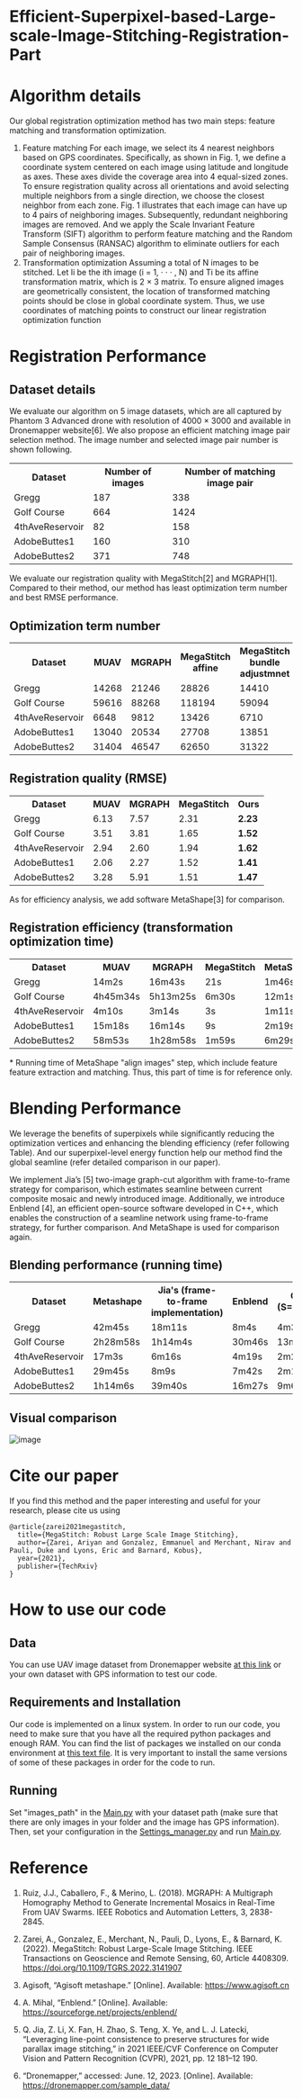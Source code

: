 # Efficient-Superpixel-based-Large-scale-Image-Stitching-Registration-Part
# Algorithm details
Our global registration optimization method has two main steps: feature matching and transformation optimization.

1) Feature matching
For each image, we select its 4 nearest neighbors based on GPS coordinates. Specifically, as shown in Fig. 1, we define a coordinate system centered on each image using latitude and longitude as axes. These axes divide the coverage area into 4 equal-sized zones. To ensure registration quality across all orientations and avoid
selecting multiple neighbors from a single direction, we choose the closest neighbor from each zone. Fig. 1 illustrates that
each image can have up to 4 pairs of neighboring images. Subsequently, redundant neighboring images are removed. And we apply the Scale Invariant Feature Transform (SIFT) algorithm to perform feature matching and the Random Sample Consensus (RANSAC) algorithm to eliminate outliers for each pair of neighboring images.
2) Transformation optimization
Assuming a total of N
images to be stitched. Let Ii be the ith image (i = 1, · · · , N)
and Ti be its affine transformation matrix, which is 2 × 3
matrix. To ensure aligned images are geometrically consistent,
the location of transformed matching points should be close in
global coordinate system. Thus, we use coordinates of matching points to construct our linear registration optimization
function

# Registration Performance
## Dataset details
We evaluate our algorithm on 5 image datasets, which are all captured by Phantom 3 Advanced drone with resolution of 4000 × 3000 and available in Dronemapper website[6]. We also propose an efficient matching image pair selection method. The image number and selected image pair number is shown following.

<table style="width:100%">
  <tr>
    <th>Dataset</th>
    <th>Number of images</th>
    <th>Number of matching image pair</th>
  </tr>
   </tr>
  <tr>
    <td>Gregg</td>
    <td>187</td>
    <td>338</td>
  </tr>
  <tr>
    <td>Golf Course</td>
    <td>664</td>
    <td>1424</td>
  </tr>
  <tr>
    <td>4thAveReservoir</td>
    <td>82</td>
    <td>158</td>
  </tr>
  <tr>
    <td>AdobeButtes1</td>
    <td>160</td>
    <td>310</td>
  </tr>
  <tr>
    <td>AdobeButtes2</td>
    <td>371</td>
    <td>748</td>
  </tr>
</table>

We evaluate our registration quality with MegaStitch[2] and MGRAPH[1]. Compared to their method, our method has least optimization term number and best RMSE performance.

## Optimization term number
<table style="width:100%">
  <tr>
    <th>Dataset</th>
    <th>MUAV</th>
    <th>MGRAPH</th>
    <th>MegaStitch affine</th>
    <th>MegaStitch bundle adjustmnet</th>
    <th>Ours</th>
  </tr>
   </tr>
  <tr>
    <td>Gregg</td>
    <td>14268</td>
    <td>21246</td>
    <td>28826</td>
    <td>14410</td>
    <td><b>13520</b></td>
  </tr>
  <tr>
    <td>Golf Course</td>
    <td>59616</td>
    <td>88268</td>
    <td>118194</td>
    <td>59094</td>
    <td><b>56960</b></td>
  </tr>
  <tr>
    <td>4thAveReservoir</td>
    <td>6648</td>
    <td>9812</td>
    <td>13426</td>
    <td>6710</td>
    <td><b>6320</b></td>
  </tr>
  <tr>
    <td>AdobeButtes1</td>
    <td>13040</td>
    <td>20534</td>
    <td>27708</td>
    <td>13851</td>
    <td><b>12400</b></td>
  </tr>
  <tr>
    <td>AdobeButtes2</td>
    <td>31404</td>
    <td>46547</td>
    <td>62650</td>
    <td>31322</td>
    <td><b>29920</b></td>
  </tr>
</table>

## Registration quality (RMSE) 
<table style="width:100%">
  <tr>
    <th>Dataset</th>
    <th>MUAV</th>
    <th>MGRAPH</th>
    <th>MegaStitch</th>
    <th>Ours</th>
  </tr>
   </tr>
  <tr>
    <td>Gregg</td>
    <td>6.13</td>
    <td>7.57</td>
    <td>2.31</td>
    <td><b>2.23</b></td>
  </tr>
  <tr>
    <td>Golf Course</td>
    <td>3.51</td>
    <td>3.81</td>
    <td>1.65</td>
    <td><b>1.52</b></td>
  </tr>
  <tr>
    <td>4thAveReservoir</td>
    <td>2.94</td>
    <td>2.60</td>
    <td>1.94</td>
    <td><b>1.62</b></td>
  </tr>
  <tr>
    <td>AdobeButtes1</td>
    <td>2.06</td>
    <td>2.27</td>
    <td>1.52</td>
    <td><b>1.41</b></td>
  </tr>
  <tr>
    <td>AdobeButtes2</td>
    <td>3.28</td>
    <td>5.91</td>
    <td>1.51</td>
    <td><b>1.47</b></td>
  </tr>
</table>

As for efficiency analysis, we add software MetaShape[3] for comparison.

## Registration efficiency (transformation optimization time) 
<table style="width:100%">
  <tr>
    <th>Dataset</th>
    <th>MUAV</th>
    <th>MGRAPH</th>
    <th>MegaStitch</th>
    <th>MetaShape*</th>
    <th>Ours</th>
  </tr>
   </tr>
  <tr>
    <td>Gregg</td>
    <td>14m2s</td>
    <td>16m43s</td>
    <td>21s</td>
    <td>1m46s</td>
    <td><b>7s</b></td>
  </tr>
  <tr>
    <td>Golf Course</td>
    <td>4h45m34s</td>
    <td>5h13m25s</td>
    <td>6m30s</td>
    <td>12m1s</td>
    <td><b>4m4s</b></td>
  </tr>
  <tr>
    <td>4thAveReservoir</td>
    <td>4m10s</td>
    <td>3m14s</td>
    <td>3s</td>
    <td>1m11s</td>
    <td><b>1s</b></td>
  </tr>
  <tr>
    <td>AdobeButtes1</td>
    <td>15m18s</td>
    <td>16m14s</td>
    <td>9s</td>
    <td>2m19s</td>
    <td><b>4s</b></td>
  </tr>
  <tr>
    <td>AdobeButtes2</td>
    <td>58m53s</td>
    <td>1h28m58s</td>
    <td>1m59s</td>
    <td>6m29s</td>
    <td><b>31s</b></td>
  </tr>
</table>
* Running time of MetaShape "align images" step, which include feature feature extraction and matching. Thus, this part of time is for reference only.

# Blending Performance
We leverage the benefits of superpixels while significantly reducing the optimization vertices and enhancing the blending efficiency (refer following Table). And our superpixel-level energy function help our method find the global seamline (refer detailed comparison in our paper).

We implement Jia’s [5] two-image graph-cut algorithm with frame-to-frame strategy for comparison, which estimates seamline between current composite mosaic and newly introduced image. Additionally, we introduce Enblend [4], an efficient open-source software developed in C++, which enables the construction of a seamline network using frame-to-frame strategy, for further comparison.
And MetaShape is used for comparison again.
## Blending performance (running time) 
<table style="width:100%">
  <tr>
    <th>Dataset</th>
    <th>Metashape</th>
    <th>Jia's (frame-to-frame implementation)</th>
    <th>Enblend</th>
    <th>Ours (S=10000)</th>
    <th>Ours (S=20000)</th>
  </tr>
   </tr>
  <tr>
    <td>Gregg</td>
    <td>42m45s</td>
    <td>18m11s</td>
    <td>8m4s</td>
    <td>4m38s</td>
    <td><b>3m51s</b></td>
  </tr>
  <tr>
    <td>Golf Course</td>
    <td>2h28m58s</td>
    <td>1h14m4s</td>
    <td>30m46s</td>
    <td>13m1s</td>
    <td><b>7m38s</b></td>
  </tr>
  <tr>
    <td>4thAveReservoir</td>
    <td>17m3s</td>
    <td>6m16s</td>
    <td>4m19s</td>
    <td>2m23s</td>
    <td><b>1m28s</b></td>
  </tr>
  <tr>
    <td>AdobeButtes1</td>
    <td>29m45s</td>
    <td>8m9s</td>
    <td>7m42s</td>
    <td>2m14s</td>
    <td><b>2m1s</b></td>
  </tr>
  <tr>
    <td>AdobeButtes2</td>
    <td>1h14m6s</td>
    <td>39m40s</td>
    <td>16m27s</td>
    <td>9m6s</td>
    <td><b>6m20s</b></td>
  </tr>
</table>

## Visual comparison
![image](Visual_comparison_Golf_Course.png)

# Cite our paper
If you find this method and the paper interesting and useful for your research, please cite us using 
```
@article{zarei2021megastitch,
  title={MegaStitch: Robust Large Scale Image Stitching},
  author={Zarei, Ariyan and Gonzalez, Emmanuel and Merchant, Nirav and Pauli, Duke and Lyons, Eric and Barnard, Kobus},
  year={2021},
  publisher={TechRxiv}
}

```

# How to use our code
## Data
You can use UAV image dataset from Dronemapper website [at this link](https://dronemapper.com/sample_data/) or your own dataset with GPS information to test our code.

## Requirements and Installation
Our code is implemented on a linux system.
In order to run our code, you need to make sure that you have all the required python packages and enough RAM. 
You can find the list of packages we installed on our conda environment at [this text file](requirements.txt). 
It is very important to install the same versions of some of these packages in order for the code to run.

## Running
Set "images_path" in the [Main.py](py/Main.py) with your dataset path (make sure that there are only images in your folder and the image has GPS information).
Then, set your configuration in the [Settings_manager.py](py/Settings_manager.py) and run [Main.py](py/Main.py).

# Reference

1. Ruiz, J.J., Caballero, F., & Merino, L. (2018). MGRAPH: A Multigraph Homography Method to Generate Incremental Mosaics in Real-Time From UAV Swarms. IEEE Robotics and Automation Letters, 3, 2838-2845.

2. Zarei, A., Gonzalez, E., Merchant, N., Pauli, D., Lyons, E., & Barnard, K. (2022). MegaStitch: Robust Large-Scale Image Stitching. IEEE Transactions on Geoscience and Remote Sensing, 60, Article 4408309. https://doi.org/10.1109/TGRS.2022.3141907

3. Agisoft, “Agisoft metashape.” [Online]. Available: https://www.agisoft.cn

4. A. Mihal, “Enblend.” [Online]. Available: https://sourceforge.net/projects/enblend/

5. Q. Jia, Z. Li, X. Fan, H. Zhao, S. Teng, X. Ye, and L. J. Latecki, “Leveraging line-point consistence to preserve structures for wide parallax image stitching,” in 2021 IEEE/CVF Conference on Computer Vision and Pattern Recognition (CVPR), 2021, pp. 12 181–12 190.

6. “Dronemapper,” accessed: June. 12, 2023. [Online]. Available: https://dronemapper.com/sample_data/

